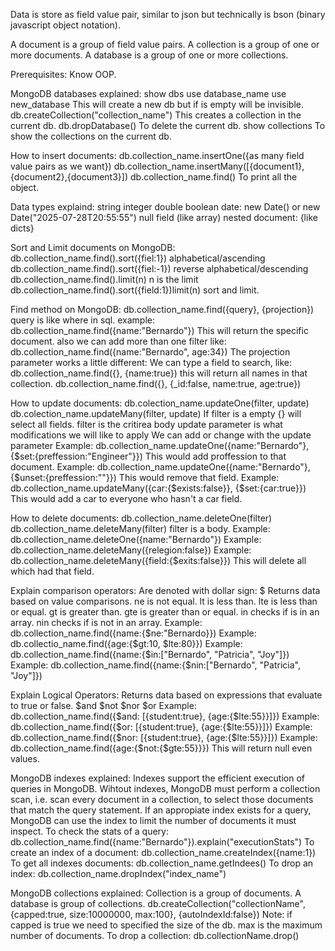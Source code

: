 Data is store as field value pair, similar to json but technically is bson (binary javascript object notation).

A document is a group of field value pairs.
A collection is a group of one or more documents.
A database is a group of one or more collections.

Prerequisites: Know OOP.

MongoDB databases explained:
    show dbs
    use database_name
    use new_database    This will create a new db but if is empty will be invisible.
    db.createCollection("collection_name")  This creates a collection in the current db.
    db.dropDatabase()   To delete the current db.
    show collections    To show the collections on the current db.

How to insert documents:
    db.collection_name.insertOne({as many field value pairs as we want})
    db.collection_name.insertMany([{document1},{document2},{document3}])
    db.collection_name.find()  To print all the object.

Data types explaind:
    string
    integer
    double
    boolean
    date: new Date() or new Date("2025-07-28T20:55:55")
    null
    field (like array)
    nested document: {like dicts}

Sort and Limit documents on MongoDB:
    db.collection_name.find().sort({fiel:1})    alphabetical/ascending
    db.collection_name.find().sort({fiel:-1})    reverse alphabetical/descending
    db.collection_name.find().limit(n)          n is the limit
    db.collection_name.find().sort({field:1})limit(n)   sort and limit.

Find method on MongoDB:
    db.collection_name.find({query}, {projection})      query is like where in sql.
    example: db.collection_name.find({name:"Bernardo"})     This will return the specific document.
    also we can add more than one filter like: db.collection_name.find({name:"Bernardo", age:34})
    The projection parameter works a little different: We can type a field to search, like:
    db.collection_name.find({}, {name:true})    this will return all names in that collection.
    db.collection_name.find({}, {_id:false, name:true, age:true})

How to update documents:
    db.colection_name.updateOne(filter, update)
    db.colection_name.updateMany(filter, update)    If filter is a empty {} will select all fields.
    filter is the critirea body
    update parameter is what modifications we will like to apply
    We can add or change with the update parameter
    Example: db.collection_name.updateOne({name:"Bernardo"}, {$set:{preffession:"Engineer"}})
    This would add proffession to that document.
    Example: db.collection_name.updateOne({name:"Bernardo"}, {$unset:{preffession:""}})
    This would remove that field.
    Example: db.collection_name.updateMany({car:{$exists:false}}, {$set:{car:true}})
    This would add a car to everyone who hasn't a car field.

How to delete documents:
    db.collection_name.deleteOne(filter)
    db.collection_name.deleteMany(filter)
    filter is a body.
    Example: db.collection_name.deleteOne({name:"Bernardo"})
    Example: db.collection_name.deleteMany({relegion:false})
    Example: db.collection_name.deleteMany({field:{$exits:false}})   This will delete all which had that field.

Explain comparison operators:
    Are denoted with dollar sign: $
    Returns data based on value comparisons.
    ne is not equal.
    lt is less than.
    lte is less than or equal.
    gt is greater than.
    gte is greater than or equal.
    in checks if is in an array.
    nin checks if is not in an array.
    Example: db.collection_name.find({name:{$ne:"Bernardo}})
    Example: db.collectio_name.find({age:{$gt:10, $lte:80}})
    Example: db.collection_name.find({name:{$in:["Bernardo", "Patricia", "Joy"]})
    Example: db.collection_name.find({name:{$nin:["Bernardo", "Patricia", "Joy"]})

Explain Logical Operators:
    Returns data based on expressions that evaluate to true or false.
    $and
    $not
    $nor
    $or
    Example: db.collection_name.find({$and: [{student:true}, {age:{$lte:55}}]})
    Example: db.collection_name.find({$or: [{student:true}, {age:{$lte:55}}]})
    Example: db.collection_name.find({$nor: [{student:true}, {age:{$lte:55}}]})
    Example: db.collection_name.find({age:{$not:{$gte:55}}})    This will return null even values.

MongoDB indexes explained:
    Indexes support the efficient execution of queries in MongoDB. Wihtout indexes, MongoDB must perform a collection scan, i.e. scan every document in a collection, to select those documents that match the query statement. If an appropiate index exists for a query, MongoDB can use the index to limit the number of documents it must inspect.
    To check the stats of a query:
    db.collection_name.find({name:"Bernardo"}).explain("executionStats")
    To create an index of a document:
    db.collection_name.createIndex({name:1})
    To get all indexes documents:
    db.collection_name.getIndees()
    To drop an index:
    db.collection_name.dropIndex("index_name")

MongoDB collections explained:
    Collection is a group of documents.
    A database is group of collections.
    db.createCollection("collectionName", {capped:true, size:10000000, max:100}, {autoIndexId:false})
    Note: if capped is true we need to specified the size of the db. max is the maximum number of documents.
    To drop a collection: db.collectionName.drop()










































     
































